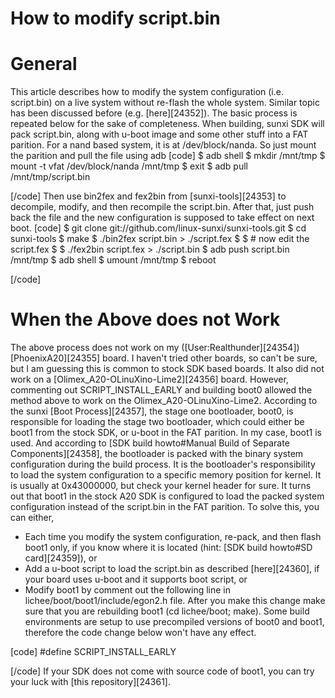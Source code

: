 # How to modify script.bin
# General
This article describes how to modify the system configuration (i.e. script.bin) on a live system without re-flash the whole system. Similar topic has been discussed before (e.g. [here][24352]). The basic process is repeated below for the sake of completeness. 
When building, sunxi SDK will pack script.bin, along with u-boot image and some other stuff into a FAT parition. For a nand based system, it is at /dev/block/nanda. So just mount the parition and pull the file using adb 
[code] 
    $ adb shell
    $ mkdir /mnt/tmp
    $ mount -t vfat /dev/block/nanda /mnt/tmp
    $ exit
    $ adb pull /mnt/tmp/script.bin 
    
[/code]
Then use bin2fex and fex2bin from [sunxi-tools][24353] to decompile, modify, and then recompile the script.bin. After that, just push back the file and the new configuration is supposed to take effect on next boot. 
[code] 
    $ git clone git://github.com/linux-sunxi/sunxi-tools.git
    $ cd sunxi-tools
    $ make
    $ ./bin2fex script.bin > ./script.fex
    $
    $ # now edit the script.fex
    $
    $ ./fex2bin script.fex > ./script.bin
    $ adb push script.bin /mnt/tmp
    $ adb shell
    $ umount /mnt/tmp
    $ reboot
    
[/code]
# When the Above does not Work
The above process does not work on my ([User:Realthunder][24354]) [PhoenixA20][24355] board. I haven't tried other boards, so can't be sure, but I am guessing this is common to stock SDK based boards. It also did not work on a [Olimex_A20-OLinuXino-Lime2][24356] board. However, commenting out SCRIPT_INSTALL_EARLY and building boot0 allowed the method above to work on the Olimex_A20-OLinuXino-Lime2. 
According to the sunxi [Boot Process][24357], the stage one bootloader, boot0, is responsible for loading the stage two bootloader, which could either be boot1 from the stock SDK, or u-boot in the FAT parition. In my case, boot1 is used. And according to [SDK build howto#Manual Build of Separate Components][24358], the bootloader is packed with the binary system configuration during the build process. It is the bootloader's responsibility to load the system configuration to a specific memory position for kernel. It is usually at 0x43000000, but check your kernel header for sure. 
It turns out that boot1 in the stock A20 SDK is configured to load the packed system configuration instead of the script.bin in the FAT parition. To solve this, you can either, 
  * Each time you modify the system configuration, re-pack, and then flash boot1 only, if you know where it is located (hint: [SDK build howto#SD card][24359]), or
  * Add a u-boot script to load the script.bin as described [here][24360], if your board uses u-boot and it supports boot script, or
  * Modify boot1 by comment out the following line in lichee/boot/boot1/include/egon2.h file. After you make this change make sure that you are rebuilding boot1 (cd lichee/boot; make). Some build environments are setup to use precompiled versions of boot0 and boot1, therefore the code change below won't have any effect.

[code] 
     #define   SCRIPT_INSTALL_EARLY
    
[/code]
If your SDK does not come with source code of boot1, you can try your luck with [this repository][24361].
